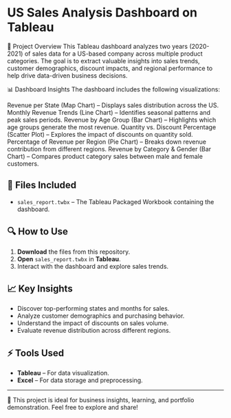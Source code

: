 # US Sales Analysis Dashboard on Tableau

📌 Project Overview
This Tableau dashboard analyzes two years (2020-2021) of sales data for a US-based company across multiple product categories. The goal is to extract valuable insights into sales trends, customer demographics, discount impacts, and regional performance to help drive data-driven business decisions.

📊 Dashboard Insights
The dashboard includes the following visualizations:

Revenue per State (Map Chart) – Displays sales distribution across the US.
Monthly Revenue Trends (Line Chart) – Identifies seasonal patterns and peak sales periods.
Revenue by Age Group (Bar Chart) – Highlights which age groups generate the most revenue.
Quantity vs. Discount Percentage (Scatter Plot) – Explores the impact of discounts on quantity sold.
Percentage of Revenue per Region (Pie Chart) – Breaks down revenue contribution from different regions.
Revenue by Category & Gender (Bar Chart) – Compares product category sales between male and female customers.

## 📁 Files Included

- `sales_report.twbx` – The Tableau Packaged Workbook containing the dashboard.

## 🔍 How to Use

1. **Download** the files from this repository.
2. **Open** `sales_report.twbx` in **Tableau**.
3. Interact with the dashboard and explore sales trends.

## 📈 Key Insights

- Discover top-performing states and months for sales.
- Analyze customer demographics and purchasing behavior.
- Understand the impact of discounts on sales volume.
- Evaluate revenue distribution across different regions.

## ⚡ Tools Used

- **Tableau** – For data visualization.
- **Excel** – For data storage and preprocessing.

---

🚀 This project is ideal for business insights, learning, and portfolio demonstration. Feel free to explore and share!  
